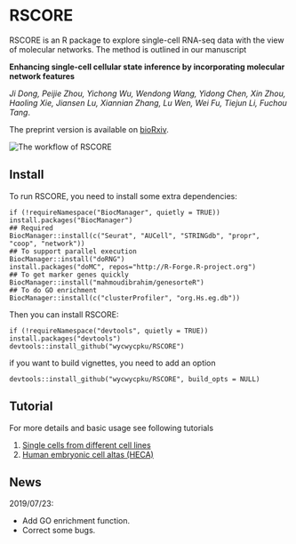 # RSCORE
RSCORE is an R package to explore single-cell RNA-seq data with the view of molecular networks. The method is outlined in our manuscript 

**Enhancing single-cell cellular state inference by incorporating molecular network features**

*Ji Dong, Peijie Zhou, Yichong Wu, Wendong Wang, Yidong Chen, Xin Zhou, Haoling Xie, Jiansen Lu, Xiannian Zhang, Lu Wen, Wei Fu, Tiejun Li, Fuchou Tang*.

The preprint version is available on [bioRxiv](https://doi.org/10.1101/699959). 

![The workflow of RSCORE](https://github.com/wycwycpku/RSCORE/blob/master/images/Figure_1.jpg) 
## Install
To run RSCORE, you need to install some extra dependencies:
```
if (!requireNamespace("BiocManager", quietly = TRUE)) install.packages("BiocManager")
## Required
BiocManager::install(c("Seurat", "AUCell", "STRINGdb", "propr", "coop", "network"))
## To support parallel execution
BiocManager::install("doRNG")
install.packages("doMC", repos="http://R-Forge.R-project.org")
## To get marker genes quickly
BiocManager::install("mahmoudibrahim/genesorteR") 
## To do GO enrichment
BiocManager::install(c("clusterProfiler", "org.Hs.eg.db"))
```

Then you can install RSCORE:
```
if (!requireNamespace("devtools", quietly = TRUE)) install.packages("devtools")
devtools::install_github("wycwycpku/RSCORE")
```
if you want to build vignettes, you need to add an option
```
devtools::install_github("wycwycpku/RSCORE", build_opts = NULL)
```

## Tutorial
For more details and basic usage see following tutorials
1.	[Single cells from different cell lines](https://github.com/wycwycpku/RSCORE/blob/master/vignettes/RSCORE_Tutorials.pdf)
2.	[Human embryonic cell altas (HECA)](https://github.com/zorrodong/HECA)

## News
2019/07/23:
-	Add GO enrichment function.
-	Correct some bugs.
